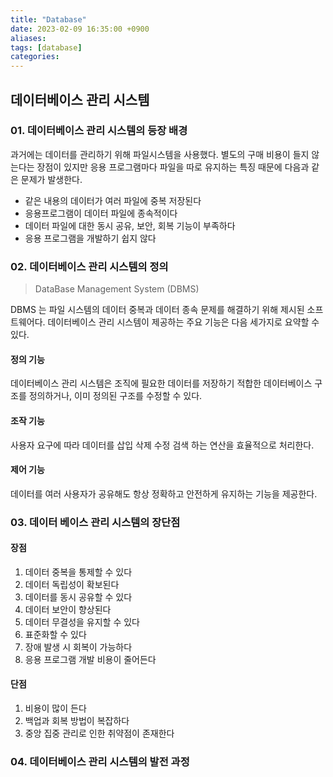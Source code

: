 ```yaml
---
title: "Database"
date: 2023-02-09 16:35:00 +0900
aliases: 
tags: [database]
categories: 
---
```


## 데이터베이스 관리 시스템

### 01. 데이터베이스 관리 시스템의 등장 배경

과거에는 데이터를 관리하기 위해 파일시스템을 사용했다. 별도의 구매 비용이 들지 않는다는 장점이 있지만 응용 프로그램마다 파일을 따로 유지하는 특징 때문에 다음과 같은 문제가 발생한다.

- 같은 내용의 데이터가 여러 파일에 중복 저장된다
- 응용프로그램이 데이터 파일에 종속적이다
- 데이터 파일에 대한 동시 공유, 보안, 회복 기능이 부족하다
- 응용 프로그램을 개발하기 쉽지 않다

### 02. 데이터베이스 관리 시스템의 정의

> DataBase Management System (DBMS)

DBMS 는 파일 시스템의 데이터 중복과 데이터 종속 문제를 해결하기 위해 제시된 소프트웨어다. 데이터베이스 관리 시스템이 제공하는 주요 기능은 다음 세가지로 요약할 수 있다.

#### 정의 기능

데이터베이스 관리 시스템은 조직에 필요한 데이터를 저장하기 적합한 데이터베이스 구조를 정의하거나, 이미 정의된 구조를 수정할 수 있다.

#### 조작 기능

사용자 요구에 따라 데이터를 삽입 삭제 수정 검색 하는 연산을 효율적으로 처리한다.

#### 제어 기능

데이터를 여러 사용자가 공유해도 항상 정확하고 안전하게 유지하는 기능을 제공한다.

### 03. 데이터 베이스 관리 시스템의 장단점

#### 장점

1. 데이터 중복을 통제할 수 있다
2. 데이터 독립성이 확보된다
3. 데이터를 동시 공유할 수 있다
4. 데이터 보안이 향상된다
5. 데이터 무결성을 유지할 수 있다
6. 표준화할 수 있다
7. 장애 발생 시 회복이 가능하다
8. 응용 프로그램 개발 비용이 줄어든다

#### 단점

1. 비용이 많이 든다
2. 백업과 회복 방법이 복잡하다
3. 중앙 집중 관리로 인한 취약점이 존재한다

### 04. 데이터베이스 관리 시스템의 발전 과정

